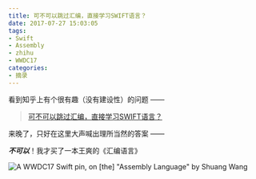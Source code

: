 ```yaml
---
title: 可不可以跳过汇编，直接学习SWIFT语言？
date: 2017-07-27 15:03:05
tags:
- Swift
- Assembly
- zhihu
- WWDC17
categories:
- 摘录
---
```


看到知乎上有个很有趣（没有建设性）的问题 ——

> [可不可以跳过汇编，直接学习SWIFT语言？](https://www.zhihu.com/question/24831599)

来晚了，只好在这里大声喊出理所当然的答案 —— <!-- more -->

***不可以***！我才买了一本王爽的《汇编语言》

![A WWDC17 Swift pin, on \[the\] "Assembly Language" by Shuang Wang](https://wx2.sinaimg.cn/large/9b6450acgy1fhyg7t2eqlj21kw16odx9.jpg)
